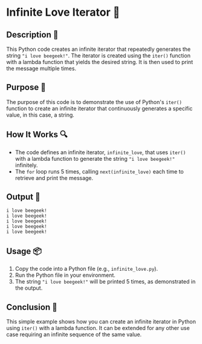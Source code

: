 # Infinite Love Iterator 💖

## Description 📝

This Python code creates an infinite iterator that repeatedly generates the string `"i love beegeek!"`.
The iterator is created using the `iter()` function with a lambda function that yields the desired string.
It is then used to print the message multiple times.

## Purpose 🎯

The purpose of this code is to demonstrate the use of Python's `iter()` function to create an infinite iterator that continuously generates a specific value, in this case, a string.

## How It Works 🔍

-   The code defines an infinite iterator, `infinite_love`, that uses `iter()` with a lambda function to generate the string `"i love beegeek!"` infinitely.
-   The `for` loop runs 5 times, calling `next(infinite_love)` each time to retrieve and print the message.

## Output 📜

```
i love beegeek!
i love beegeek!
i love beegeek!
i love beegeek!
i love beegeek!
```

## Usage 📦

1. Copy the code into a Python file (e.g., `infinite_love.py`).
2. Run the Python file in your environment.
3. The string `"i love beegeek!"` will be printed 5 times, as demonstrated in the output.

## Conclusion 🚀

This simple example shows how you can create an infinite iterator in Python using `iter()` with a lambda function.
It can be extended for any other use case requiring an infinite sequence of the same value.
